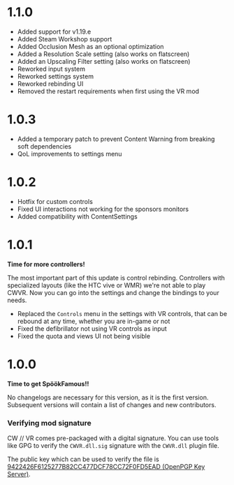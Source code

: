 # 1.1.0

- Added support for v1.19.e
- Added Steam Workshop support
- Added Occlusion Mesh as an optional optimization
- Added a Resolution Scale setting (also works on flatscreen)
- Added an Upscaling Filter setting (also works on flatscreen)
- Reworked input system
- Reworked settings system
- Reworked rebinding UI
- Removed the restart requirements when first using the VR mod

# 1.0.3

- Added a temporary patch to prevent Content Warning from breaking soft dependencies
- QoL improvements to settings menu

# 1.0.2

- Hotfix for custom controls
- Fixed UI interactions not working for the sponsors monitors
- Added compatibility with ContentSettings

# 1.0.1

**Time for more controllers!**

The most important part of this update is control rebinding. Controllers with specialized layouts (like the HTC vive or WMR) we're not able to play CWVR. Now you can go into the settings and change the bindings to your needs.

- Replaced the `Controls` menu in the settings with VR controls, that can be rebound at any time, whether you are in-game or not
- Fixed the defibrillator not using VR controls as input
- Fixed the quota and views UI not being visible

# 1.0.0

**Time to get SpöökFamous!!**

No changelogs are necessary for this version, as it is the first version. Subsequent versions will contain a list of changes and new contributors.

### Verifying mod signature

CW // VR comes pre-packaged with a digital signature. You can use tools like GPG to verify the `CWVR.dll.sig` signature with the `CWVR.dll` plugin file.

The public key which can be used to verify the file is [9422426F6125277B82CC477DCF78CC72F0FD5EAD (OpenPGP Key Server)](https://keys.openpgp.org/vks/v1/by-fingerprint/9422426F6125277B82CC477DCF78CC72F0FD5EAD).